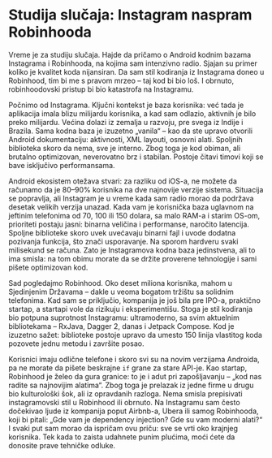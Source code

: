# Studija slučaja: Instagram naspram Robinhooda

Vreme je za studiju slučaja. Hajde da pričamo o Android kodnim bazama Instagrama i Robinhooda, na kojima sam intenzivno radio. Sjajan su primer koliko je kvalitet koda nijansiran. Da sam stil kodiranja iz Instagrama doneo u Robinhood, tim bi me s pravom mrzeo – taj kod bi bio loš. I obrnuto, robinhoodovski pristup bi bio katastrofa na Instagramu.

Počnimo od Instagrama. Ključni kontekst je baza korisnika: već tada je aplikacija imala blizu milijardu korisnika, a kad sam odlazio, aktivnih je bilo preko milijardu. Većina dolazi iz zemalja u razvoju, pre svega iz Indije i Brazila. Sama kodna baza je izuzetno „vanila“ – kao da ste upravo otvorili Android dokumentaciju: aktivnosti, XML layouti, osnovni alati. Spoljnih biblioteka skoro da nema, sve je interno. Zbog toga je kod obiman, ali brutalno optimizovan, neverovatno brz i stabilan. Postoje čitavi timovi koji se bave isključivo performansama.

Android ekosistem otežava stvari: za razliku od iOS-a, ne možete da računamo da je 80–90% korisnika na dve najnovije verzije sistema. Situacija se popravlja, ali Instagram je u vreme kada sam radio morao da podržava desetak velikih verzija unazad. Kada vam je korisnička baza uglavnom na jeftinim telefonima od 70, 100 ili 150 dolara, sa malo RAM-a i starim OS-om, prioriteti postaju jasni: binarna veličina i performanse, naročito latencija. Spoljne biblioteke skoro uvek uvećavaju binarni fajl i uvode dodatna pozivanja funkcija, što znači usporavanje. Na sporom hardveru svaki milisekund se računa. Zato je Instagramova kodna baza jedinstvena, ali to ima smisla: na tom obimu morate da se držite proverene tehnologije i sami pišete optimizovan kod.

Sad pogledajmo Robinhood. Oko deset miliona korisnika, mahom u Sjedinjenim Državama – dakle u veoma bogatom tržištu sa solidnim telefonima. Kad sam se priključio, kompanija je još bila pre IPO-a, praktično startap, a startapi vole da rizikuju i eksperimentišu. Stoga je stil kodiranja bio potpuna suprotnost Instagramu: ultramoderno, sa svim aktuelnim bibliotekama – RxJava, Dagger 2, danas i Jetpack Compose. Kod je izuzetno sažet: biblioteke postoje upravo da umesto 150 linija vlastitog koda pozovete jednu metodu i završite posao.

Korisnici imaju odlične telefone i skoro svi su na novim verzijama Androida, pa ne morate da pišete beskrajne `if` grane za stare API-je. Kao startap, Robinhood je želeo da gura granice: to je i adut pri zapošljavanju – „kod nas radite sa najnovijim alatima“. Zbog toga je prelazak iz jedne firme u drugu bio kulturološki šok, ali iz opravdanih razloga. Nema smisla prepisivati instagramovski stil u Robinhood ili obrnuto. Na Instagramu sam često dočekivao ljude iz kompanija poput Airbnb-a, Ubera ili samog Robinhooda, koji bi pitali: „Gde vam je dependency injection? Gde su vam moderni alati?“ I svaki put sam morao da ispričam ovu priču: sve se vrti oko krajnjeg korisnika. Tek kada to zaista udahnete punim plućima, moći ćete da donosite prave tehničke odluke.
